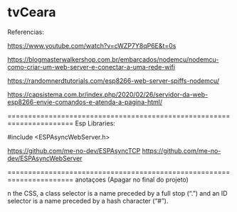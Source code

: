 # tvCeara

Referencias:

https://www.youtube.com/watch?v=cWZP7Y8qP6E&t=0s

https://blogmasterwalkershop.com.br/embarcados/nodemcu/nodemcu-como-criar-um-web-server-e-conectar-a-uma-rede-wifi

https://randomnerdtutorials.com/esp8266-web-server-spiffs-nodemcu/

https://capsistema.com.br/index.php/2020/02/26/servidor-da-web-esp8266-envie-comandos-e-atenda-a-pagina-html/

======================================================================
Esp Libraries:

#include <ESPAsyncWebServer.h>

https://github.com/me-no-dev/ESPAsyncTCP
https://github.com/me-no-dev/ESPAsyncWebServer

======================================================================
anotaçoes (Apagar no final do projeto)

n the CSS, a class selector is a name preceded by a full stop (“.”) and an ID selector is a name preceded by a hash character (“#”).
